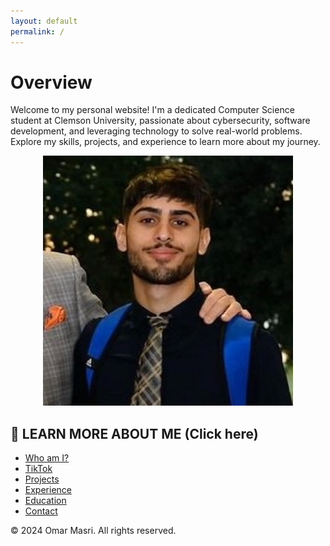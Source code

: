 ```yaml
---
layout: default
permalink: /
---
```


<head>
    <link rel="stylesheet" type="text/css" href="assets/css/styles.css">
</head>

# **Overview**

Welcome to my personal website! I'm a dedicated Computer Science student at Clemson University, passionate about cybersecurity, software development, and leveraging technology to solve real-world problems. Explore my skills, projects, and experience to learn more about my journey.
<div align="center">
    <img src="profile-picture.jpg" alt="Profile Picture" width="400" />
</div>

## 📱 **LEARN MORE ABOUT ME (Click here)**
- [Who am I?](docs/aboutme.md)
- [TikTok](docs/tiktok.md)
- [Projects](docs/projects.md)  
- [Experience](docs/experience.md)  
- [Education](docs/education.md)  
- [Contact](docs/contact.md)  

&copy; 2024 Omar Masri. All rights reserved.
